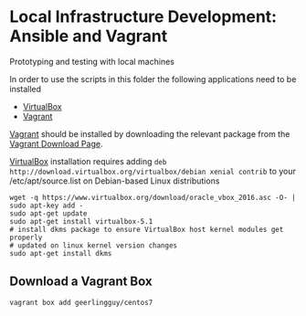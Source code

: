 # Local Infrastructure Development: Ansible and Vagrant
Prototyping and testing with local machines

In order to use the scripts in this folder the following applications need to be installed
* [VirtualBox]
* [Vagrant]

[Vagrant] should be installed by downloading the relevant package from the [Vagrant Download Page](https://www.vagrantup.com/downloads.html).

[VirtualBox] installation requires adding `deb http://download.virtualbox.org/virtualbox/debian xenial contrib` to your /etc/apt/source.list on Debian-based Linux distributions

```
wget -q https://www.virtualbox.org/download/oracle_vbox_2016.asc -O- | sudo apt-key add -
sudo apt-get update
sudo apt-get install virtualbox-5.1
# install dkms package to ensure VirtualBox host kernel modules get properly 
# updated on linux kernel version changes
sudo apt-get install dkms
```

## Download a Vagrant Box
```
vagrant box add geerlingguy/centos7
```

[Vagrant]: https://www.vagrantup.com
[VirtualBox]: https://www.virtualbox.org/
